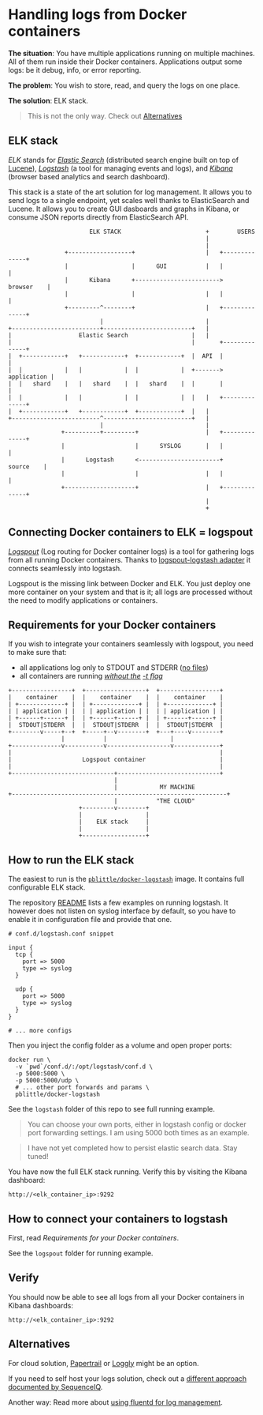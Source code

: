Handling logs from Docker containers
====================

**The situation**: You have multiple applications running on multiple machines. All of them run inside their Docker containers. Applications output some logs: be it debug, info, or error reporting.

**The problem**: You wish to store, read, and query the logs on one place.

**The solution**: ELK stack.

> This is not the only way. Check out [Alternatives](#alternatives)

ELK stack
---------

*ELK* stands for
[*Elastic Search*](https://github.com/elastic/elasticsearch) (distributed search engine built on top of [Lucene](https://lucene.apache.org/)),
[*Logstash*](http://logstash.net/) (a tool for managing events and logs),
and [*Kibana*](https://github.com/elastic/kibana) (browser based analytics and search dashboard).

This stack is a state of the art solution for log management. It allows you to send logs to a single endpoint, yet scales well thanks to ElasticSearch and Lucene. It allows you to create GUI dasboards and graphs in Kibana, or consume JSON reports directly from ElasticSearch API.


                           ELK STACK                        +        USERS
                                                            |
                                                            |
                    +------------------+                    |   +--------------+
                    |                  |      GUI           |   |              |
                    |      Kibana      +------------------------>   browser    |
                    |                  |                    |   |              |
                    +---------^--------+                    |   +--------------+
                              |                             |
    +-------------------------+-------------------------+   |
    |                   Elastic Search                  |   |
    |                                                   |       +--------------+
    |  +------------+   +------------+  +------------+  |  API  |              |
    |  |            |   |            |  |            |  +------->  application |
    |  |   shard    |   |   shard    |  |   shard    |  |       |              |
    |  |            |   |            |  |            |  |   |   +--------------+
    |  +------------+   +------------+  +------------+  |   |
    +-------------------------^-------------------------+   |
                              |                             |
                   +----------+---------+                   |   +--------------+
                   |                    |      SYSLOG       |   |              |
                   |      Logstash      <-----------------------+    source    |
                   |                    |                   |   |              |
                   +--------------------+                   |   +--------------+
                                                            |
                                                            +


Connecting Docker containers to ELK = logspout
--------------

[*Logspout*](https://github.com/gliderlabs/logspout) (Log routing for Docker container logs) is a tool for gathering logs from all running Docker containers. Thanks to [logspout-logstash adapter](https://github.com/looplab/logspout-logstash) it connects seamlessly into logstash.

Logspout is the missing link between Docker and ELK. You just deploy one more container on your system and that is it; all logs are processed without the need to modify applications or containers.

Requirements for your Docker containers
---------------------------------------

If you wish to integrate your containers seamlessly with logspout, you need to make sure that:

- all applications log only to STDOUT and STDERR ([no files](https://github.com/jwilder/dockerize))
- all containers are running *[without the](https://github.com/gliderlabs/logspout/issues/22) [-t flag](https://github.com/gliderlabs/logspout/pull/78)*

```
+-----------------+  +-----------------+  +-----------------+  
|    container    |  |    container    |  |    container    |  
| +-------------+ |  | +-------------+ |  | +-------------+ |  
| | application | |  | | application | |  | | application | |  
| +------+------+ |  | +------+------+ |  | +------+------+ |  
|  STDOUT|STDERR  |  |  STDOUT|STDERR  |  |  STDOUT|STDERR  |
+--------v-----+--+  +-----+--v--------+  +---+----v--------+  
               |           |                  |
+--------------v-----------v------------------v-------------+  
|                                                           |  
|                    Logspout container                     |  
|                                                           |
+-----------------------------+-----------------------------+  
                              |
                              |            MY MACHINE
+-------------------------------------------------------------+
                              |           "THE CLOUD"
                    +---------v--------+
                    |                  |
                    |    ELK stack     |
                    |                  |
                    +------------------+
```

How to run the ELK stack
-------------------------

The easiest to run is the [`pblittle/docker-logstash`](https://github.com/pblittle/docker-logstash) image. It contains full configurable ELK stack.

The repository [README](https://github.com/pblittle/docker-logstash) lists a few examples on running logstash. It however does not listen on syslog interface by default, so you have to enable it in configuration file and provide that one.

    # conf.d/logstash.conf snippet

    input {
      tcp {
        port => 5000
        type => syslog
      }

      udp {
        port => 5000
        type => syslog
      }
    }

    # ... more configs

Then you inject the config folder as a volume and open proper ports:

    docker run \
      -v `pwd`/conf.d/:/opt/logstash/conf.d \
      -p 5000:5000 \
      -p 5000:5000/udp \
      # ... other port forwards and params \
      pblittle/docker-logstash

See the `logstash` folder of this repo to see full running example.

> You can choose your own ports, either in logstash config or docker port forwarding settings. I am using 5000 both times as an example.

> I have not yet completed how to persist elastic search data. Stay tuned!

You have now the full ELK stack running. Verify this by visiting the Kibana dashboard:

    http://<elk_container_ip>:9292

How to connect your containers to logstash
------------------------------------------

First, read *Requirements for your Docker containers*.

See the `logspout` folder for running example.

Verify
------

You should now be able to see all logs from all your Docker containers in Kibana dashboards:

    http://<elk_container_ip>:9292

Alternatives
------------

For cloud solution, [Papertrail](papertrailapp.com) or [Loggly](https://www.loggly.com) might be an option.

If you need to self host your logs solution, check out a [different approach documented by SequenceIQ](http://blog.sequenceiq.com/blog/2014/10/07/hadoop-monitoring/).

Another way: Read more about [using fluentd for log management](http://jasonwilder.com/blog/2014/03/17/docker-log-management-using-fluentd/).
